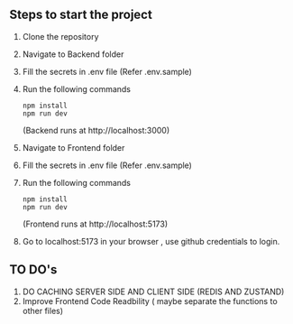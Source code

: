 ## Steps to start the project

1. Clone the repository
2. Navigate to Backend folder
3. Fill the secrets in .env file (Refer .env.sample)
4. Run the following commands
   ```
   npm install
   npm run dev
   ```
   (Backend runs at http://localhost:3000)
5. Navigate to Frontend folder
6. Fill the secrets in .env file (Refer .env.sample)
7. Run the following commands

   ```
   npm install
   npm run dev
   ```

   (Frontend runs at http://localhost:5173)

8. Go to localhost:5173 in your browser , use github credentials to login.

## TO DO's

1. DO CACHING SERVER SIDE AND CLIENT SIDE (REDIS AND ZUSTAND)
2. Improve Frontend Code Readbility ( maybe separate the functions to other files)

